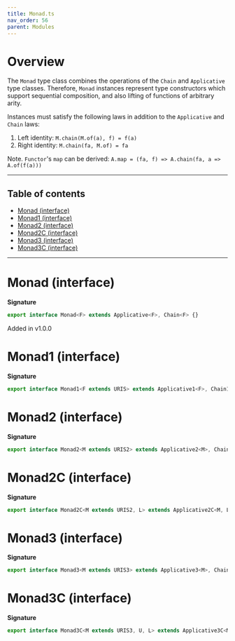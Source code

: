 ```yaml
---
title: Monad.ts
nav_order: 56
parent: Modules
---
```


# Overview

The `Monad` type class combines the operations of the `Chain` and
`Applicative` type classes. Therefore, `Monad` instances represent type
constructors which support sequential composition, and also lifting of
functions of arbitrary arity.

Instances must satisfy the following laws in addition to the `Applicative` and `Chain` laws:

1. Left identity: `M.chain(M.of(a), f) = f(a)`
2. Right identity: `M.chain(fa, M.of) = fa`

Note. `Functor`'s `map` can be derived: `A.map = (fa, f) => A.chain(fa, a => A.of(f(a)))`

---

<h2 class="text-delta">Table of contents</h2>

- [Monad (interface)](#monad-interface)
- [Monad1 (interface)](#monad1-interface)
- [Monad2 (interface)](#monad2-interface)
- [Monad2C (interface)](#monad2c-interface)
- [Monad3 (interface)](#monad3-interface)
- [Monad3C (interface)](#monad3c-interface)

---

# Monad (interface)

**Signature**

```ts
export interface Monad<F> extends Applicative<F>, Chain<F> {}
```

Added in v1.0.0

# Monad1 (interface)

**Signature**

```ts
export interface Monad1<F extends URIS> extends Applicative1<F>, Chain1<F> {}
```

# Monad2 (interface)

**Signature**

```ts
export interface Monad2<M extends URIS2> extends Applicative2<M>, Chain2<M> {}
```

# Monad2C (interface)

**Signature**

```ts
export interface Monad2C<M extends URIS2, L> extends Applicative2C<M, L>, Chain2C<M, L> {}
```

# Monad3 (interface)

**Signature**

```ts
export interface Monad3<M extends URIS3> extends Applicative3<M>, Chain3<M> {}
```

# Monad3C (interface)

**Signature**

```ts
export interface Monad3C<M extends URIS3, U, L> extends Applicative3C<M, U, L>, Chain3C<M, U, L> {}
```
